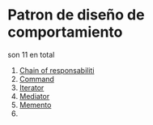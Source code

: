 # Patron de diseño de comportamiento

son 11 en total

1. [Chain of responsabiliti](#)
2. [Command](#)
3. [Iterator](#)
4. [Mediator](#)
5. [Memento](memento/doc/memento.md)
6. 